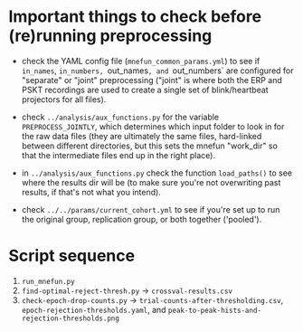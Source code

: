 # Important things to check before (re)running preprocessing

- check the YAML config file (`mnefun_common_params.yml`) to see if
  `in_names`, `in_numbers, `out_names`, and `out_numbers` are
  configured for "separate" or "joint" preprocessing ("joint" is
  where both the ERP and PSKT recordings are used to create a
  single set of blink/heartbeat projectors for all files).

- check `../analysis/aux_functions.py` for the variable `PREPROCESS_JOINTLY`,
  which determines which input folder to look in for the raw data files
  (they are ultimately the same files, hard-linked between different directories,
  but this sets the mnefun "work_dir" so that the intermediate files end up in
  the right place).

- in `../analysis/aux_functions.py` check the function `load_paths()` to see
  where the results dir will be (to make sure you're not overwriting past
  results, if that's not what you intend).

- check `../../params/current_cohort.yml` to see if you're set up to
  run the original group, replication group, or both together ('pooled').

# Script sequence

1. `run_mnefun.py`
2. `find-optimal-reject-thresh.py` → `crossval-results.csv`
3. `check-epoch-drop-counts.py` → `trial-counts-after-thresholding.csv`, `epoch-rejection-thresholds.yaml`, and `peak-to-peak-hists-and-rejection-thresholds.png`
